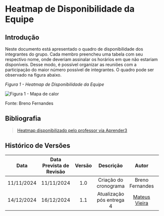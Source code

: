 # Heatmap de Disponibilidade da Equipe

## Introdução

Neste documento está apresentado o quadro de disponibilidade dos integrantes do grupo. Cada membro preencheu uma tabela com seu respectivo nome, onde deveriam assinalar os horários em que não estariam disponíveis. Desse modo, é possível organizar as reuniões com a participação do maior número possível de integrantes. O quadro pode ser observado na figura abaixo.

_Figura 1 - Heatmap de Disponibilidade da Equipe_

![Figura 1 - Mapa de calor](../assets/heatmap1.png)

Fonte: Breno Fernandes

## Bibliografia

> [Heatmap disponibilizado pelo professor via Aprender3](https://docs.google.com/spreadsheets/d/1qsrnEGGf6XWL3buII_7EzXH1-NXewr9G0aicRZ9fVAs/edit?gid=96807035#gid=96807035)

## Histórico de Versões

|    Data    | Data Prevista de Revisão | Versão |         Descrição         |                   Autor                    |                  Revisor                   |
| :--------: | :----------------------: | :----: | :-----------------------: | :----------------------------------------: | :----------------------------------------: |
| 11/11/2024 |        11/11/2024        |  1.0   |   Criação do cronograma   |              Breno Fernandes               | [Mateus Vieira](https://github.com/matix0) |
| 14/12/2024 |        16/12/2024        |  1.1   | Atualização pós entrega 4 | [Mateus Vieira](https://github.com/matix0) |                 Fernandes                  |
